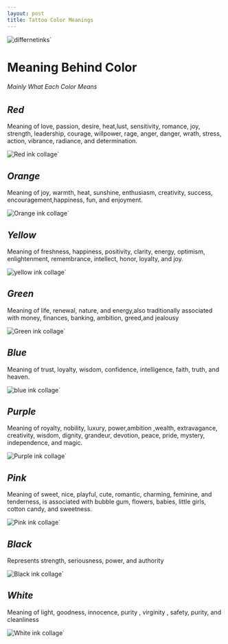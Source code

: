 ```yaml
---
layout: post
title: Tattoo Color Meanings 
---
```



![differnetinks](/images/IMG_6308.JPG)`



# Meaning Behind Color 
###### Mainly What Each Color Means


## *Red*
Meaning of  love, passion, desire, heat,lust, sensitivity, romance, joy, strength, leadership, courage, willpower, rage, anger, danger, wrath, stress, action, vibrance, radiance, and determination.


![Red ink collage](/images/IMG_6369.JPG)`


## *Orange*
 Meaning of joy, warmth, heat, sunshine, enthusiasm, creativity, success, encouragement,happiness, fun, and enjoyment.

![Orange ink collage](/images/IMG_6380.JPG)`


## *Yellow*

 Meaning of freshness, happiness, positivity, clarity, energy, optimism, enlightenment, remembrance, intellect, honor, loyalty, and joy. 
 
 
![yellow ink collage](/images/IMG_6387.JPG)` 
 
## *Green* 

Meaning of life, renewal, nature, and energy,also traditionally associated with money, finances, banking, ambition, greed,and  jealousy


![Green ink collage](/images/IMG_6393.JPG)`


## *Blue*

Meaning of trust, loyalty, wisdom, confidence, intelligence, faith, truth, and heaven.


![blue ink collage](/images/IMG_6422.JPG)`

## *Purple*
 Meaning of royalty, nobility, luxury, power,ambition ,wealth, extravagance, creativity, wisdom, dignity, grandeur, devotion, peace, pride, mystery, independence, and magic.
 
 
 ![Purple ink collage](/images/IMG_6423.JPG)`
 
## *Pink*
 Meaning of sweet, nice, playful, cute, romantic, charming, feminine, and tenderness, is associated with bubble gum, flowers, babies, little girls, cotton candy, and sweetness.
 
 
 ![Pink ink collage](/images/IMG_6424.JPG)`
## *Black*
Represents strength, seriousness, power, and authority


![Black ink collage](/images/IMG_6426.JPG)`







## *White*
 Meaning of light, goodness, innocence, purity , virginity , safety, purity, and cleanliness
 

![White ink collage](/images/IMG_6425.JPG)`


